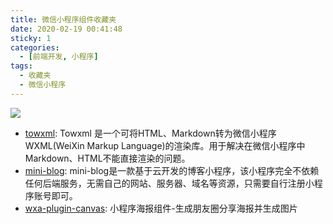 ```yaml
---
title: 微信小程序组件收藏夹
date: 2020-02-19 00:41:48
sticky: 1
categories:
  - [前端开发, 小程序]
tags:
  - 收藏夹
  - 微信小程序
---
```


![](https://i.loli.net/2020/02/19/jtOuDvA5ihVlebc.jpg)

<!--more-->

- [towxml](https://github.com/sbfkcel/towxml): Towxml 是一个可将HTML、Markdown转为微信小程序WXML(WeiXin Markup Language)的渲染库。用于解决在微信小程序中Markdown、HTML不能直接渲染的问题。
- [mini-blog](https://github.com/CavinCao/mini-blog): mini-blog是一款基于云开发的博客小程序，该小程序完全不依赖任何后端服务，无需自己的网站、服务器、域名等资源，只需要自行注册小程序账号即可。
- [wxa-plugin-canvas](https://github.com/jasondu/wxa-plugin-canvas): 小程序海报组件-生成朋友圈分享海报并生成图片
